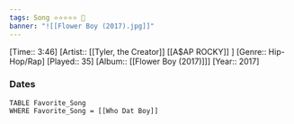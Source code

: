 ```yaml
---
tags: Song ⭐⭐⭐⭐⭐ 💛
banner: "![[Flower Boy (2017).jpg]]"
---
```

[Time:: 3:46]
[Artist:: [[Tyler, the Creator]] [[A$AP ROCKY]] ]
[Genre:: Hip-Hop/Rap]
[Played:: 35]
[Album:: [[Flower Boy (2017)]]]
[Year:: 2017]
### Dates
````dataview
TABLE Favorite_Song
WHERE Favorite_Song = [[Who Dat Boy]]
````
